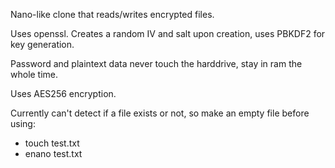 Nano-like clone that reads/writes encrypted files.

Uses openssl. Creates a random IV and salt upon creation, uses PBKDF2 for key generation.

Password and plaintext data never touch the harddrive, stay in ram the whole time.

Uses AES256 encryption.

Currently can't detect if a file exists or not, so make an empty file before using:
- touch test.txt
- enano test.txt